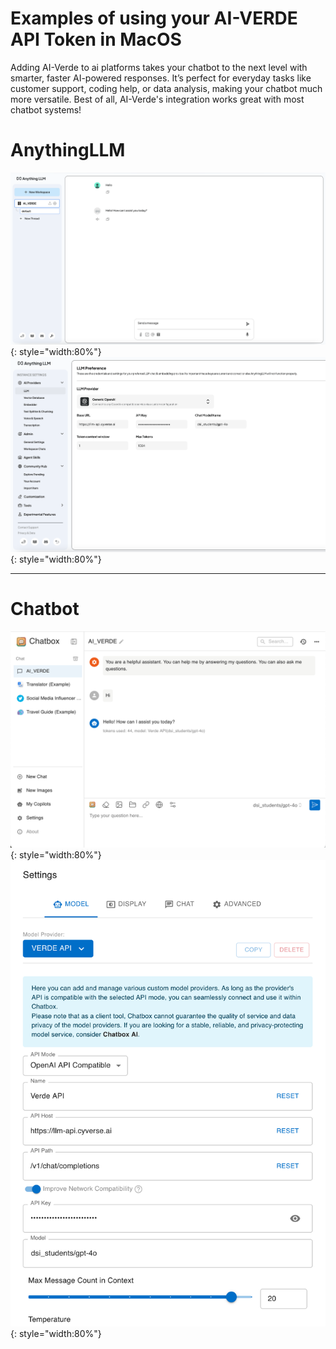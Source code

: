 # Examples of using your AI-VERDE API Token in MacOS

Adding AI-Verde to ai platforms takes your chatbot to the next level with smarter, faster AI-powered responses. It’s perfect for everyday tasks like customer support, coding help, or data analysis, making your chatbot much more versatile. Best of all, AI-Verde's integration works great with most chatbot systems!

# **AnythingLLM**
  ![anythingllm chat](../assets/anythingllm_ai.png){: style="width:80%"}
  ![anythingllm setting](../assets/anythingllm_setting.png){: style="width:80%"}
___
# **Chatbot**
![chatbox ai](../assets/chatbox_ai.png){: style="width:80%"}
![chatbox setting](../assets/chatbox_setting.png){: style="width:80%"}